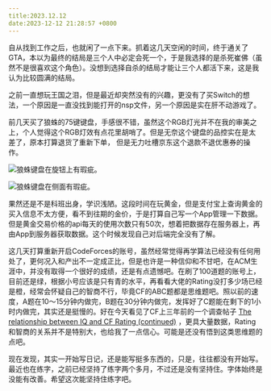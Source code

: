```yaml
---
title:2023.12.12
date:2023-12-12 21:28:57 +0800
---
```


自从找到工作之后，也就闲了一点下来。抓着这几天空闲的时间，终于通关了GTA，本以为最终的结局是三个人中必定会死一个，于是我选择的是杀死崔佛（虽然不是很喜欢这个角色）。没想到选择自杀的结局才能让三个人都活下来，这是我认为比较圆满的结局。

之前一直想玩王国之泪，但是最近却突然没有的兴趣，更没有了买Switch的想法，一个原因是一直没找到能打开的nsp文件，另一个原因是实在肝不动游戏了。

前几天买了狼蛛的75键键盘，手感很不错，虽然这个RGB灯光并不在我的审美之上，个人觉得这个RGB灯效有点花里胡哨了。但是无奈这个键盘的品控实在是太差了，原本打算退货了重新下单， 但是无力吐槽京东这个退款不退优惠券的操作。

![狼蛛键盘在旋钮上有瑕疵。](https://jsd.cdn.zzko.cn/gh/Heyya-x/picx-images-hosting@master/20231212/IMG_4361.6tg6cqr4k4jk.jpeg)

![狼蛛键盘在侧面有瑕疵。](https://jsd.cdn.zzko.cn/gh/Heyya-x/picx-images-hosting@master/20231212/IMG_4360.n0laedxbhuo.jpeg)

果然还是不是科班出身，学识浅陋。这段时间在玩黄金，但是支付宝上查询黄金的买入信息不太方便，看不到往期的金价，于是打算自己写一个App管理一下数据。但是黄金交易价格的api每天的使用次数只有50次，想着把数据存在服务器上，再由App到服务器获取数据。这个时候发现自己对后端完全没有了解。

这几天打算重新开启CodeForces的账号，虽然经常觉得再学算法已经没有任何用处了，更何况入和产出不一定成正比，但是也许是一种信仰和不甘吧，在ACM生涯中，并没有取得一个很好的成绩，还是有点遗憾吧。在刷了100道题的账号上，目前还是绿，根据小号应该是只有青的水平，再看看大佬的Rating没打多少场已经是橙，经常会怀疑自己的智商不行，毕竟CF的ABC题都是思维题吧。照以前的速度，A题在10～15分钟内做完，B题在30分钟内做完，发挥好了C题能在剩下的1小时内做完，其实还是挺慢的。好在今天看见了CF上三年前的一个调查帖子 [The relationship between IQ and CF Rating (continued)](https://codeforces.com/blog/entry/91237) ，更具大量数据，Rating和智商的关系并不是特别大，也给我了一点信心。可能是还没有悟到这类思维题的点吧。

现在发现，其实一开始写日记，还是能写挺多东西的，只是，往往都没有开始写。最近也在练字，之前已经坚持了练字两个多月，不过还是没有坚持住。字体始终是没能有改善。希望这次能坚持住练字吧。
